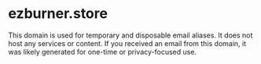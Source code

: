 # ezburner.store
This domain is used for temporary and disposable email aliases. It does not host any services or content. If you received an email from this domain, it was likely generated for one-time or privacy-focused use.